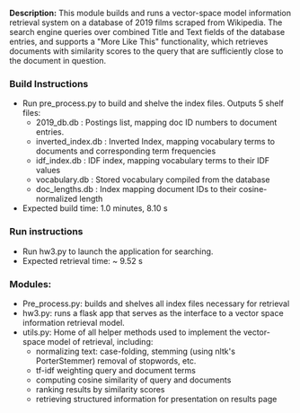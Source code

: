 **Description:** This module builds and runs a vector-space model information retrieval system
on a database of 2019 films scraped from Wikipedia. The search engine queries over combined Title
and Text fields of the database entries, and supports a "More Like This" functionality, which retrieves
documents with similarity scores to the query that are sufficiently close to the document in question.

### Build Instructions
* Run pre_process.py to build and shelve the index files. Outputs 5 shelf files:
    * 2019_db.db : Postings list, mapping doc ID numbers to document entries.
    * inverted_index.db : Inverted Index, mapping vocabulary terms to documents and corresponding term frequencies
    * idf_index.db : IDF index, mapping vocabulary terms to their IDF values
    * vocabulary.db : Stored vocabulary compiled from the database
    * doc_lengths.db : Index mapping document IDs to their cosine-normalized length
* Expected build time: 1.0 minutes, 8.10 s

### Run instructions
* Run hw3.py to launch the application for searching.
* Expected retrieval time: ~ 9.52 s

### Modules:
* Pre_process.py: builds and shelves all index files necessary for retrieval
* hw3.py: runs a flask app that serves as the interface to a vector
space information retrieval model.
* utils.py: Home of all helper methods used to implement the vector-space model of retrieval, including:
    * normalizing text: case-folding, stemming (using nltk's PorterStemmer) removal of stopwords, etc.
    * tf-idf weighting query and document terms
    * computing cosine similarity of query and documents
    * ranking results by similarity scores
    * retrieving structured information for presentation on results page

